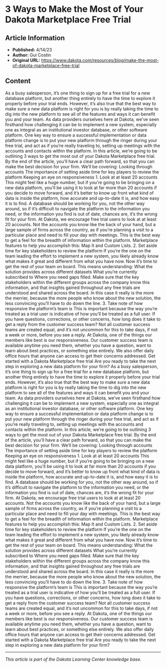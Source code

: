 # 3 Ways to Make the Most of Your Dakota Marketplace Free Trial

## Article Information
- **Published:** 4/14/23
- **Author:** Gui Costin
- **Original URL:** https://www.dakota.com/resources/blog/make-the-most-of-dakota-marketplace-free-trial

## Content

As a busy salesperson, it’s one thing to sign up for a free trial for a new database platform, but another thing entirely to have the time to explore it properly before your trial ends. However, it’s also true that the best way to make sure a new data platform is right for you is by really taking the time to dig into the new platform to see all of the features and ways it can benefit you and your team. As data providers ourselves here at Dakota, we’ve seen firsthand how challenging it can be to implement a new system, especially one as integral as an institutional investor database, or other software platform. One key way to ensure a successful implementation or data platform change is to put your new platform through the ringer during your free trial, and act as if you’re really traveling to, setting up meetings with the accounts and contacts within the platform. In this article, we’re going to be outlining 3 ways to get the most out of your Dakota Marketplace free trial. By the end of the article, you’ll have a clear path forward, so that you can make the best decision for your firm. We’ll be covering: Looking through accounts The importance of setting aside time for key players to review the platform Keeping an eye on responsiveness 1. Look at at least 20 accounts This might feel like a huge number, but if you’re going to be bringing on a new data platform, you’ll be using it to look at far more than 20 accounts if you decide to move forward, and it’s better to know up front what kind of data is inside the platform, how accurate and up-to-date it is, and how easy it is to find. A database should be working for you, not the other way around, so if it’s difficult to navigate the platform to the information you need, or the information you find is out of date, chances are, it’s the wrong fit for your firm. At Dakota, we encourage free trial users to look at at least 20 accounts. Not the accounts you know like the back of your hand, but a large sample of firms across the country, as if you’re planning a visit to a particular place and need to fill your day with meetings. This is the best way to get a feel for the breadth of information within the platform. Marketplace features to help you accomplish this: Map It and Custom Lists. 2. Set aside time for key stakeholders to review the platform If you’re the one on the team leading the effort to implement a new system, you likely already know what makes it great and different from what you have now. Now it’s time to get the rest of your team on board. This means understanding: What the solution provides across different datasets What you’re currently subscribed to Where you need gaps filled. Make sure that the key stakeholders within the different groups across the company know this information, and that insights gained throughout any free trials are understood and shared across the board. In this case it really is the more the merrier, because the more people who know about the new solution, the less convincing you’ll have to do down the line. 3. Take note of how responsive the platform’s team is This is important because the way you’re treated as a trial user is indicative of how you’ll be treated as a full user. If you have questions, corrections, or other concerns, how long does it take to get a reply from the customer success team? Not all customer success teams are created equal, and it’s not uncommon for this to take days, if not a week or more, before you see a reply. At Dakota, one of the things our members like best is our responsiveness. Our customer success team is available anytime you need them, whether you have a question, want to learn about best practices, or something else entirely. We also offer daily office hours that anyone can access to get their concerns addressed. Get started with a Dakota Marketplace free trial Are you ready to take the next step in exploring a new data platform for your firm? As a busy salesperson, it’s one thing to sign up for a free trial for a new database platform, but another thing entirely to have the time to explore it properly before your trial ends. However, it’s also true that the best way to make sure a new data platform is right for you is by really taking the time to dig into the new platform to see all of the features and ways it can benefit you and your team. As data providers ourselves here at Dakota, we’ve seen firsthand how challenging it can be to implement a new system, especially one as integral as an institutional investor database, or other software platform. One key way to ensure a successful implementation or data platform change is to put your new platform through the ringer during your free trial, and act as if you’re really traveling to, setting up meetings with the accounts and contacts within the platform. In this article, we’re going to be outlining 3 ways to get the most out of your Dakota Marketplace free trial. By the end of the article, you’ll have a clear path forward, so that you can make the best decision for your firm. We’ll be covering: Looking through accounts The importance of setting aside time for key players to review the platform Keeping an eye on responsiveness 1. Look at at least 20 accounts This might feel like a huge number, but if you’re going to be bringing on a new data platform, you’ll be using it to look at far more than 20 accounts if you decide to move forward, and it’s better to know up front what kind of data is inside the platform, how accurate and up-to-date it is, and how easy it is to find. A database should be working for you, not the other way around, so if it’s difficult to navigate the platform to the information you need, or the information you find is out of date, chances are, it’s the wrong fit for your firm. At Dakota, we encourage free trial users to look at at least 20 accounts. Not the accounts you know like the back of your hand, but a large sample of firms across the country, as if you’re planning a visit to a particular place and need to fill your day with meetings. This is the best way to get a feel for the breadth of information within the platform. Marketplace features to help you accomplish this: Map It and Custom Lists. 2. Set aside time for key stakeholders to review the platform If you’re the one on the team leading the effort to implement a new system, you likely already know what makes it great and different from what you have now. Now it’s time to get the rest of your team on board. This means understanding: What the solution provides across different datasets What you’re currently subscribed to Where you need gaps filled. Make sure that the key stakeholders within the different groups across the company know this information, and that insights gained throughout any free trials are understood and shared across the board. In this case it really is the more the merrier, because the more people who know about the new solution, the less convincing you’ll have to do down the line. 3. Take note of how responsive the platform’s team is This is important because the way you’re treated as a trial user is indicative of how you’ll be treated as a full user. If you have questions, corrections, or other concerns, how long does it take to get a reply from the customer success team? Not all customer success teams are created equal, and it’s not uncommon for this to take days, if not a week or more, before you see a reply. At Dakota, one of the things our members like best is our responsiveness. Our customer success team is available anytime you need them, whether you have a question, want to learn about best practices, or something else entirely. We also offer daily office hours that anyone can access to get their concerns addressed. Get started with a Dakota Marketplace free trial Are you ready to take the next step in exploring a new data platform for your firm?

---

*This article is part of the Dakota Learning Center knowledge base.*